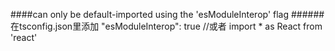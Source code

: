####can only be default-imported using the 'esModuleInterop' flag
######在tsconfig.json里添加
    "esModuleInterop": true
    //或者
    import * as React from 'react'
    
    

